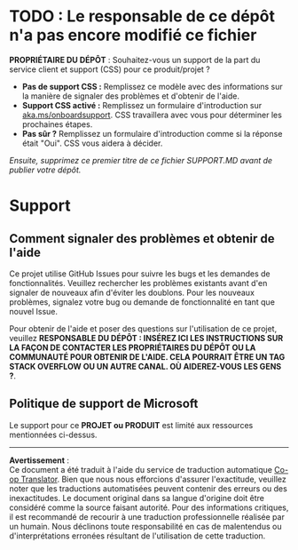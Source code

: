 <!--
CO_OP_TRANSLATOR_METADATA:
{
  "original_hash": "b7244261ee19497082edf33bcce64717",
  "translation_date": "2025-09-03T18:12:15+00:00",
  "source_file": "SUPPORT.md",
  "language_code": "fr"
}
-->
# TODO : Le responsable de ce dépôt n'a pas encore modifié ce fichier

**PROPRIÉTAIRE DU DÉPÔT** : Souhaitez-vous un support de la part du service client et support (CSS) pour ce produit/projet ?

- **Pas de support CSS :** Remplissez ce modèle avec des informations sur la manière de signaler des problèmes et d'obtenir de l'aide.
- **Support CSS activé :** Remplissez un formulaire d'introduction sur [aka.ms/onboardsupport](https://aka.ms/onboardsupport). CSS travaillera avec vous pour déterminer les prochaines étapes.
- **Pas sûr ?** Remplissez un formulaire d'introduction comme si la réponse était "Oui". CSS vous aidera à décider.

*Ensuite, supprimez ce premier titre de ce fichier SUPPORT.MD avant de publier votre dépôt.*

# Support

## Comment signaler des problèmes et obtenir de l'aide  

Ce projet utilise GitHub Issues pour suivre les bugs et les demandes de fonctionnalités. Veuillez rechercher les problèmes existants avant d'en signaler de nouveaux afin d'éviter les doublons. Pour les nouveaux problèmes, signalez votre bug ou demande de fonctionnalité en tant que nouvel Issue.

Pour obtenir de l'aide et poser des questions sur l'utilisation de ce projet, veuillez **RESPONSABLE DU DÉPÔT : INSÉREZ ICI LES INSTRUCTIONS SUR LA FAÇON DE CONTACTER LES PROPRIÉTAIRES DU DÉPÔT OU LA COMMUNAUTÉ POUR OBTENIR DE L'AIDE. CELA POURRAIT ÊTRE UN TAG STACK OVERFLOW OU UN AUTRE CANAL. OÙ AIDEREZ-VOUS LES GENS ?**.

## Politique de support de Microsoft  

Le support pour ce **PROJET ou PRODUIT** est limité aux ressources mentionnées ci-dessus.

---

**Avertissement** :  
Ce document a été traduit à l'aide du service de traduction automatique [Co-op Translator](https://github.com/Azure/co-op-translator). Bien que nous nous efforcions d'assurer l'exactitude, veuillez noter que les traductions automatisées peuvent contenir des erreurs ou des inexactitudes. Le document original dans sa langue d'origine doit être considéré comme la source faisant autorité. Pour des informations critiques, il est recommandé de recourir à une traduction professionnelle réalisée par un humain. Nous déclinons toute responsabilité en cas de malentendus ou d'interprétations erronées résultant de l'utilisation de cette traduction.
